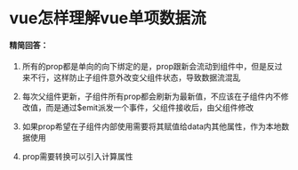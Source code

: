 # vue怎样理解vue单项数据流

#### 精简回答：

1. 所有的prop都是单向的向下绑定的是，prop跟新会流动到组件中，但是反过来不行，这样防止子组件意外改变父组件状态，导致数据流混乱

2. 每次父组件更新，子组件所有prop都会刷新为最新值，不应该在子组件内不修改值，而是通过$emit派发一个事件，父组件接收后，由父组件修改

3. 如果prop希望在子组件内部使用需要将其赋值给data内其他属性，作为本地数据使用

4. prop需要转换可以引入计算属性





